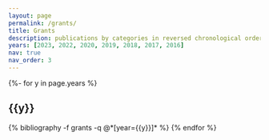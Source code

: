 ```yaml
---
layout: page
permalink: /grants/
title: Grants
description: publications by categories in reversed chronological order. generated by jekyll-scholar.
years: [2023, 2022, 2020, 2019, 2018, 2017, 2016]
nav: true
nav_order: 3
---
```





<!-- _pages/publications.md -->

<div id="publicationList" class="publications">

{%- for y in page.years %}
  <h2 class="year">{{y}}</h2>
  {% bibliography -f grants -q @*[year={{y}}]* %}
{% endfor %}

</div>
